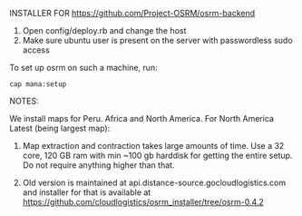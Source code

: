 INSTALLER FOR https://github.com/Project-OSRM/osrm-backend

1. Open config/deploy.rb and change the host
2. Make sure ubuntu user is present on the server with passwordless sudo access

To set up osrm on such a machine, run:

`cap mana:setup`



NOTES:

We install maps for Peru. Africa and North America. For North America Latest (being largest map):

1. Map extraction and contraction takes large amounts of time. Use a 32 core, 120 GB ram with min ~100 gb harddisk for getting the entire setup. Do not require anything higher than that.

2. Old version is maintained at api.distance-source.gocloudlogistics.com and installer for that is available at https://github.com/cloudlogistics/osrm_installer/tree/osrm-0.4.2
